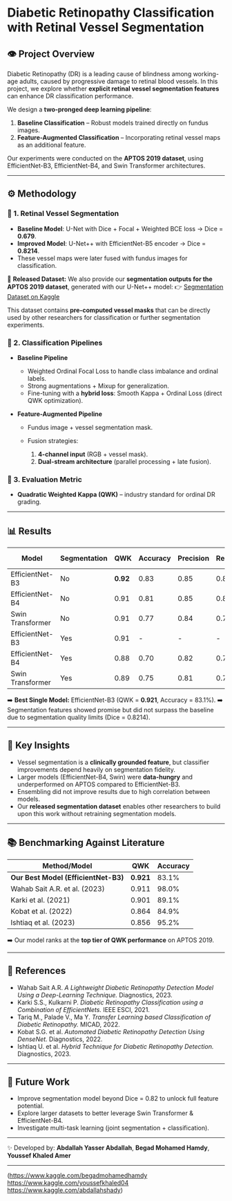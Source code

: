 # Diabetic Retinopathy Classification with Retinal Vessel Segmentation

## 👁️ Project Overview

Diabetic Retinopathy (DR) is a leading cause of blindness among working-age adults, caused by progressive damage to retinal blood vessels. In this project, we explore whether **explicit retinal vessel segmentation features** can enhance DR classification performance.

We design a **two-pronged deep learning pipeline**:

1. **Baseline Classification** – Robust models trained directly on fundus images.
2. **Feature-Augmented Classification** – Incorporating retinal vessel maps as an additional feature.

Our experiments were conducted on the **APTOS 2019 dataset**, using EfficientNet-B3, EfficientNet-B4, and Swin Transformer architectures.

---

## ⚙️ Methodology

### 🔹 1. Retinal Vessel Segmentation

* **Baseline Model**: U-Net with Dice + Focal + Weighted BCE loss → Dice = **0.679**.
* **Improved Model**: U-Net++ with EfficientNet-B5 encoder → Dice = **0.8214**.
* These vessel maps were later fused with fundus images for classification.

📌 **Released Dataset:**
We also provide our **segmentation outputs for the APTOS 2019 dataset**, generated with our U-Net++ model:
👉 [Segmentation Dataset on Kaggle](https://www.kaggle.com/datasets/abdallah2yasser/segmentaion-dataset)

This dataset contains **pre-computed vessel masks** that can be directly used by other researchers for classification or further segmentation experiments.

### 🔹 2. Classification Pipelines

* **Baseline Pipeline**

  * Weighted Ordinal Focal Loss to handle class imbalance and ordinal labels.
  * Strong augmentations + Mixup for generalization.
  * Fine-tuning with a **hybrid loss**: Smooth Kappa + Ordinal Loss (direct QWK optimization).

* **Feature-Augmented Pipeline**

  * Fundus image + vessel segmentation mask.
  * Fusion strategies:

    1. **4-channel input** (RGB + vessel mask).
    2. **Dual-stream architecture** (parallel processing + late fusion).

### 🔹 3. Evaluation Metric

* **Quadratic Weighted Kappa (QWK)** – industry standard for ordinal DR grading.

---

## 📊 Results

| Model            | Segmentation | QWK      | Accuracy | Precision | Recall | F1-score |
| ---------------- | ------------ | -------- | -------- | --------- | ------ | -------- |
| EfficientNet-B3  | No           | **0.92** | 0.83     | 0.85      | 0.83   | 0.84     |
| EfficientNet-B4  | No           | 0.91     | 0.81     | 0.85      | 0.81   | 0.81     |
| Swin Transformer | No           | 0.91     | 0.77     | 0.84      | 0.77   | 0.79     |
| EfficientNet-B3  | Yes          | 0.91     | -        | -         | -      | -        |
| EfficientNet-B4  | Yes          | 0.88     | 0.70     | 0.82      | 0.70   | 0.72     |
| Swin Transformer | Yes          | 0.89     | 0.75     | 0.81      | 0.75   | 0.76     |

➡️ **Best Single Model:** EfficientNet-B3 (QWK = **0.921**, Accuracy = 83.1%).
➡️ Segmentation features showed promise but did not surpass the baseline due to segmentation quality limits (Dice = 0.8214).

---

## 🔬 Key Insights

* Vessel segmentation is a **clinically grounded feature**, but classifier improvements depend heavily on segmentation fidelity.
* Larger models (EfficientNet-B4, Swin) were **data-hungry** and underperformed on APTOS compared to EfficientNet-B3.
* Ensembling did not improve results due to high correlation between models.
* Our **released segmentation dataset** enables other researchers to build upon this work without retraining segmentation models.

---

## 📚 Benchmarking Against Literature

| Method/Model                         | QWK       | Accuracy |
| ------------------------------------ | --------- | -------- |
| **Our Best Model (EfficientNet-B3)** | **0.921** | 83.1%    |
| Wahab Sait A.R. et al. (2023)        | 0.911     | 98.0%    |
| Karki et al. (2021)                  | 0.901     | 89.1%    |
| Kobat et al. (2022)                  | 0.864     | 84.9%    |
| Ishtiaq et al. (2023)                | 0.856     | 95.2%    |

➡️ Our model ranks at the **top tier of QWK performance** on APTOS 2019.

---

## 📌 References

* Wahab Sait A.R. *A Lightweight Diabetic Retinopathy Detection Model Using a Deep-Learning Technique.* Diagnostics, 2023.
* Karki S.S., Kulkarni P. *Diabetic Retinopathy Classification using a Combination of EfficientNets.* IEEE ESCI, 2021.
* Tariq M., Palade V., Ma Y. *Transfer Learning based Classification of Diabetic Retinopathy.* MICAD, 2022.
* Kobat S.G. et al. *Automated Diabetic Retinopathy Detection Using DenseNet.* Diagnostics, 2022.
* Ishtiaq U. et al. *Hybrid Technique for Diabetic Retinopathy Detection.* Diagnostics, 2023.

---

## 🚀 Future Work

* Improve segmentation model beyond Dice = 0.82 to unlock full feature potential.
* Explore larger datasets to better leverage Swin Transformer & EfficientNet-B4.
* Investigate multi-task learning (joint segmentation + classification).

---

✨ Developed by: **Abdallah Yasser Abdallah**, **Begad Mohamed Hamdy**, **Youssef Khaled Amer**

---
(https://www.kaggle.com/begadmohamedhamdy
https://www.kaggle.com/youssefkhaled04
https://www.kaggle.com/abdallahshady)
